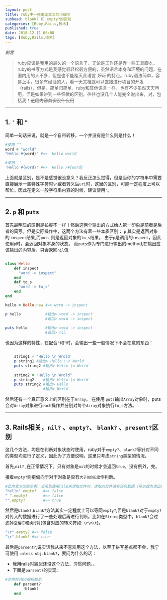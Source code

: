 ```yaml
---
layout: post
title: ruby中一些毫无意义的小细节
subhead: blank? 和 empty?的区别
categories: [Ruby,Rails,技术]
published: true
date: 2018-12-11 06:00
tags: [Ruby,Rails,技术]
---
```

*前言*
> ruby应该是我用的最久的一个语言了，无论是工作还是弄一些工具脚本，ruby的书写方式是我感觉最轻松最方便的，虽然语言本身和环境的问题，在国内用的人不多，但是也不能覆灭此语言 _好玩_ 的特点。ruby语法简单，容易上手，很多有经验的人，看一天文档就可以直接进行项目的开发（rails），但是，简单归简单，ruby和其他语言一样，也有不少虽然天天再用，但是如果讲到一些细微的区别，往往也没几个人能完全说出来，对，包括我！~~这段内容其实没什么用~~
> 

---
## 1. `'` 和 `"`   
简单一句话来说，就是一个自带转移，一个并没有是什么则是什么！
~~~ruby
#使用 ""
word = "world" 
"Hello #{word}" #=>  Hello world

#使用 ''
'Hello #{word}' #=>  Hello /#{word}
~~~
上面就是区别，是不是感觉很没意义？我反正怎么觉得，但是当你的字符串中需要直接展示一些特殊字符时`\n`或者转义后`uri`时，这里的区别，可能一定程度上可以帮忙。因此在定义一般字符串内容的时候，建议使用`'`。

---
## 2. `p` 和 `puts`
首先最明显的区别是~~长度~~不一样！然后这两个输出的方式给人第一印象是前者是后者的简写。但是实际操作中，这两个方法有着一些本质区别：
`p` 其实是返回对象的 `inspect`结果,而`puts` 则是返回对象的`to_s`结果。
由于`p`是调用的`inspect`，因此使用`p`时，会返回对象本身的状态。
而`puts`作为专门进行输出的method,在输出应该输出的内容后，只会返回`nil`值
~~~ruby

class Hello
    def inspect
      "word -> inspect"
    end
    def to_s
      "word -> to_s"
    end
end

hello = Hello.new #=> word -> inspect

p hello           #输出> word -> inspect
                  #返回> word -> inspect 
                  
puts hello        #输出> word -> inspect                    
                  #返回> nil


~~~
也因为这样的特性，在配合`'`和`"`时，会输出一些一般情况下不会在意的东西：
~~~ ruby

    string1 = 'Hello \n Wrold'
    p string1 #输出> Hello \\n World
    puts string2 #输出> Hello \n World
    
    string2 = "Hello \n Wrold"
    p string2    #输出> Hello \n World
    puts string2 #输出> Hello
                 #输出> World
~~~

然后还有一个真正意义上的区别在于`Array`。
在使用 `puts`输出`Array`对象时，puts会对`Array`对象进行`each`操作并分别对每个`Array`对象执行`to_s`方法。

---
## 3. Rails相关，`nil?` 、`empty?`、 `blank?` 、`present?`区别
这几个方法，均是在判断对象状态时使用，ruby对于`empty?`、`blank?`等针对不同的类型均进行了定义，因此为了方便说明，这里只考虑`string`类型的情况。

首先,`nil?` ,在正常情况下，只有对象是`nil`的时候才会返回`true`，没有例外，完。

接着`empty?`则更偏向于对于对象是否有`大于0的长度`作判断。
~~~ruby
#此为官方文档示例，当采取使用File来读取文件时，读取的文件没有任何数据（可以视为读出的长度为0），那么empty?也将返回false!
"hello".empty?   #=> false
" ".empty?       #=> false
"".empty?        #=> true

~~~

然后是`blank?`,`blank?`方法其实一定程度上可以等同`empty?`,但是`blank?`对于`empty?`对传入的数据进行了一些处理后再进行判断，比如在`String`类型中，`blank?`会过滤掉`空格符`和`换行符`(包含对应的转义符如: `\r\n\t`)。

~~~ruby
"\r".empty? #=> false
"\r".blank? #=> true

~~~

最后是`parsent?`,说实话我从来不喜欢用这个方法，以至于拼写差点都不会，我宁可使用 `unless obj.blank?`，要问为什么的话：
* 我用rails时貌似还没这个方法，习惯问题。。
* 下面是`parsent?`的实现:

~~~ruby
#非常符合OO编程规范
    def parsent?
        !blank?
    end    
    
~~~

